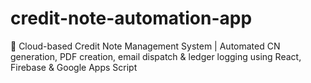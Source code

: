 # credit-note-automation-app
💼 Cloud-based Credit Note Management System | Automated CN generation, PDF creation, email dispatch &amp; ledger logging using React, Firebase &amp; Google Apps Script
